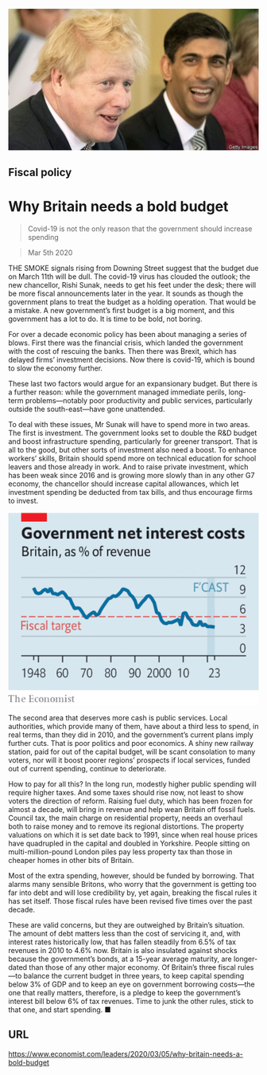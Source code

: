 ![](./images/20200307_LDP503.jpg)

## Fiscal policy

# Why Britain needs a bold budget

> Covid-19 is not the only reason that the government should increase spending

> Mar 5th 2020

THE SMOKE signals rising from Downing Street suggest that the budget due on March 11th will be dull. The covid-19 virus has clouded the outlook; the new chancellor, Rishi Sunak, needs to get his feet under the desk; there will be more fiscal announcements later in the year. It sounds as though the government plans to treat the budget as a holding operation. That would be a mistake. A new government’s first budget is a big moment, and this government has a lot to do. It is time to be bold, not boring.

For over a decade economic policy has been about managing a series of blows. First there was the financial crisis, which landed the government with the cost of rescuing the banks. Then there was Brexit, which has delayed firms’ investment decisions. Now there is covid-19, which is bound to slow the economy further.

These last two factors would argue for an expansionary budget. But there is a further reason: while the government managed immediate perils, long-term problems—notably poor productivity and public services, particularly outside the south-east—have gone unattended.

To deal with these issues, Mr Sunak will have to spend more in two areas. The first is investment. The government looks set to double the R&D budget and boost infrastructure spending, particularly for greener transport. That is all to the good, but other sorts of investment also need a boost. To enhance workers’ skills, Britain should spend more on technical education for school leavers and those already in work. And to raise private investment, which has been weak since 2016 and is growing more slowly than in any other G7 economy, the chancellor should increase capital allowances, which let investment spending be deducted from tax bills, and thus encourage firms to invest.

![](./images/20200307_LDC564.png)

The second area that deserves more cash is public services. Local authorities, which provide many of them, have about a third less to spend, in real terms, than they did in 2010, and the government’s current plans imply further cuts. That is poor politics and poor economics. A shiny new railway station, paid for out of the capital budget, will be scant consolation to many voters, nor will it boost poorer regions’ prospects if local services, funded out of current spending, continue to deteriorate.

How to pay for all this? In the long run, modestly higher public spending will require higher taxes. And some taxes should rise now, not least to show voters the direction of reform. Raising fuel duty, which has been frozen for almost a decade, will bring in revenue and help wean Britain off fossil fuels. Council tax, the main charge on residential property, needs an overhaul both to raise money and to remove its regional distortions. The property valuations on which it is set date back to 1991, since when real house prices have quadrupled in the capital and doubled in Yorkshire. People sitting on multi-million-pound London piles pay less property tax than those in cheaper homes in other bits of Britain.

Most of the extra spending, however, should be funded by borrowing. That alarms many sensible Britons, who worry that the government is getting too far into debt and will lose credibility by, yet again, breaking the fiscal rules it has set itself. Those fiscal rules have been revised five times over the past decade.

These are valid concerns, but they are outweighed by Britain’s situation. The amount of debt matters less than the cost of servicing it, and, with interest rates historically low, that has fallen steadily from 6.5% of tax revenues in 2010 to 4.6% now. Britain is also insulated against shocks because the government’s bonds, at a 15-year average maturity, are longer-dated than those of any other major economy. Of Britain’s three fiscal rules—to balance the current budget in three years, to keep capital spending below 3% of GDP and to keep an eye on government borrowing costs—the one that really matters, therefore, is a pledge to keep the government’s interest bill below 6% of tax revenues. Time to junk the other rules, stick to that one, and start spending. ■

## URL

https://www.economist.com/leaders/2020/03/05/why-britain-needs-a-bold-budget
